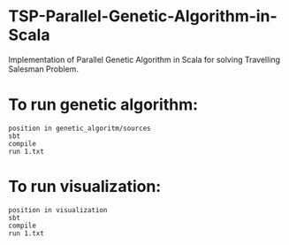 # TSP-Parallel-Genetic-Algorithm-in-Scala
Implementation of Parallel Genetic Algorithm in Scala for solving Travelling Salesman Problem.

# To run genetic algorithm:
`position in genetic_algoritm/sources`<br>
`sbt`<br>
`compile`<br>
`run 1.txt`<br>

# To run visualization:
`position in visualization`<br>
`sbt`<br>
`compile`<br>
`run 1.txt`<br>